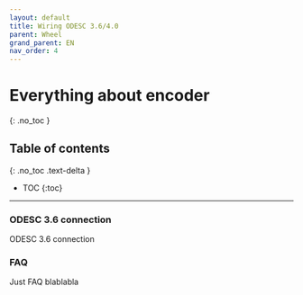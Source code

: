 ```yaml
---
layout: default
title: Wiring ODESC 3.6/4.0
parent: Wheel
grand_parent: EN
nav_order: 4
---
```


# Everything about encoder
{: .no_toc }

## Table of contents
{: .no_toc .text-delta }

- TOC
{:toc}

---

### ODESC 3.6 connection
ODESC 3.6 connection

### FAQ
Just FAQ blablabla
